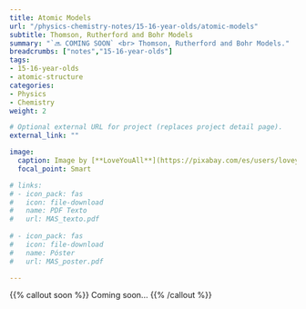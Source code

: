 ```yaml
---
title: Atomic Models
url: "/physics-chemistry-notes/15-16-year-olds/atomic-models"
subtitle: Thomson, Rutherford and Bohr Models
summary: "`🔜 COMING SOON` <br> Thomson, Rutherford and Bohr Models."
breadcrumbs: ["notes","15-16-year-olds"]
tags:
- 15-16-year-olds
- atomic-structure
categories:
- Physics
- Chemistry
weight: 2

# Optional external URL for project (replaces project detail page).
external_link: ""

image:
  caption: Image by [**LoveYouAll**](https://pixabay.com/es/users/loveyouall-3307648/) on [Pixabay](https://pixabay.com/es/)
  focal_point: Smart

# links:
# - icon_pack: fas
#   icon: file-download
#   name: PDF Texto
#   url: MAS_texto.pdf
  
# - icon_pack: fas
#   icon: file-download
#   name: Póster
#   url: MAS_poster.pdf

---
```


{{% callout soon %}}
Coming soon...
{{% /callout %}}

